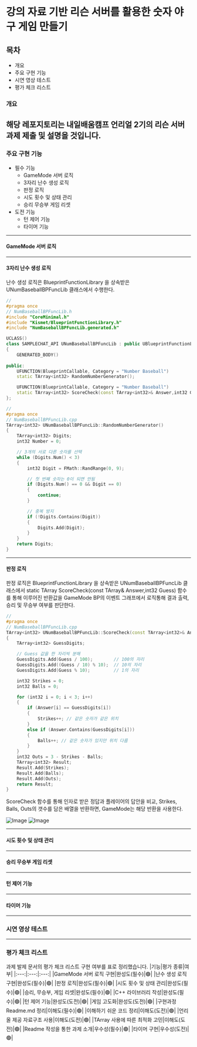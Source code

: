 # 강의 자료 기반 리슨 서버를 활용한 숫자 야구 게임 만들기


## 목차
- 개요
- 주요 구현 기능
- 시연 영상 테스트
- 평가 체크 리스트

### 개요
해당 레포지토리는 내일배움캠프 언리얼 2기의 리슨 서버 과제 제출 및 설명을 것입니다.
---
### 주요 구현 기능
- 필수 기능
  - GameMode 서버 로직
  - 3자리 난수 생성 로직
  - 판정 로직
  - 시도 횟수 및 상태 관리
  - 승리 무승부 게임 리셋
- 도전 기능
  - 턴 제어 기능
  - 타이머 기능
---  
#### GameMode 서버 로직

---
#### 3자리 난수 생성 로직

난수 생성 로직은 BlueprintFunctionLibrary 을 상속받은 UNumBaseballBPFuncLib 클래스에서 수행한다. 

```C++
// 
#pragma once
// NumBaseballBPFuncLib.h
#include "CoreMinimal.h"
#include "Kismet/BlueprintFunctionLibrary.h"
#include "NumBaseballBPFuncLib.generated.h"

UCLASS()
class SAMPLECHAT_API UNumBaseballBPFuncLib : public UBlueprintFunctionLibrary
{
	GENERATED_BODY()
	
public:
	UFUNCTION(BlueprintCallable, Category = "Number Baseball")
	static TArray<int32> RandomNumberGenerator();

	UFUNCTION(BlueprintCallable, Category = "Number Baseball")
	static TArray<int32> ScoreCheck(const TArray<int32>& Answer,int32 Guess);
};
```
```C++
// 
#pragma once
// NumBaseballBPFuncLib.cpp
TArray<int32> UNumBaseballBPFuncLib::RandomNumberGenerator()
{
	TArray<int32> Digits;
	int32 Number = 0;

	// 3개의 서로 다른 숫자를 선택
	while (Digits.Num() < 3)
	{
		int32 Digit = FMath::RandRange(0, 9);

		// 첫 번째 숫자는 0이 되면 안됨
		if (Digits.Num() == 0 && Digit == 0)
		{
			continue;
		}

		// 중복 방지
		if (!Digits.Contains(Digit))
		{
			Digits.Add(Digit);
		}
	}
	return Digits;
}

```
---
#### 판정 로직

판정 로직은 BlueprintFunctionLibrary 을 상속받은 UNumBaseballBPFuncLib 클래스에서  static TArray<int32> ScoreCheck(const TArray<int32>& Answer,int32 Guess) 함수를 통해 이루어진 반환값을 GameMode BP의 이벤트 그래프에서 로직통해 결과 출력, 승리 및 무승부 여부를 판단한다.

```C++
// 
#pragma once
// NumBaseballBPFuncLib.cpp
TArray<int32> UNumBaseballBPFuncLib::ScoreCheck(const TArray<int32>& Answer, int32 Guess)
{
	TArray<int32> GuessDigits;

	// Guess 값을 한 자리씩 분해
	GuessDigits.Add(Guess / 100);        // 100의 자리
	GuessDigits.Add((Guess / 10) % 10);  // 10의 자리
	GuessDigits.Add(Guess % 10);         // 1의 자리

	int32 Strikes = 0;
	int32 Balls = 0;

	for (int32 i = 0; i < 3; i++)
	{
		if (Answer[i] == GuessDigits[i])
		{
			Strikes++; // 같은 숫자가 같은 위치
		}
		else if (Answer.Contains(GuessDigits[i]))
		{
			Balls++; // 같은 숫자가 있지만 위치 다름
		}
	}
	int32 Outs = 3 - Strikes - Balls;
	TArray<int32> Result;
	Result.Add(Strikes);
	Result.Add(Balls);
	Result.Add(Outs);
	return Result;
}
```
ScoreCheck 함수를 통해 인자로 받은 정답과 플레이어의 답안을 비교, Strikes, Balls, Outs의 갯수를 담은 배열을 반환하면, GameMode는 해당 반환을 사용한다.

![Image](https://github.com/user-attachments/assets/9c12e2d2-c464-4d82-bac9-d4a285a7f48c)
![Image](https://github.com/user-attachments/assets/35202f4c-9b44-4fed-beab-1481a41d77ab)

---
#### 시도 횟수 및 상태 관리

---
#### 승리 무승부 게임 리셋

---
#### 턴 제어 기능

---

#### 타이머 기능

---
### 시연 영상 테스트

---
### 평가 체크 리스트
과제 발제 문서의 평가 체크 리스트 구현 여부를 표로 정리했습니다.
|기능|평가 종류|여부|
|:---:|:---:|:---:|
|GameMode 서버 로직 구현|완성도(필수)|🟢|
|난수 생성 로직 구현|완성도(필수)|🟢|
|판정 로직|완성도(필수)|🟢|
|시도 횟수 및 상태 관리|완성도(필수)|🟢|
|승리, 무승부, 게임 리셋|완성도(필수)|🟢|
|C++ 라이브러리 작성|완성도(필수)|🟢|
|턴 제어 기능|완성도(도전)|🟢|
|게임 고도화|완성도(도전)|🟢|
|구현과정 Readme.md 정리|이해도(필수)|🟢|
|이해하기 쉬운 코드 정리|이해도(도전)|🟢|
|언리올 제공 자료구조 사용|이해도(도전)|🟢|
|TArray 사용에 따른 최적화 고민|이해도(도전)|🟢|
|Readme 작성을 통한 과제 소개|우수성(필수)|🟢|
|타이머 구현|우수성(도전)|🟢|
